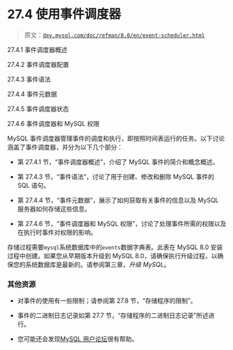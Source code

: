# 27.4 使用事件调度器

> 原文：[`dev.mysql.com/doc/refman/8.0/en/event-scheduler.html`](https://dev.mysql.com/doc/refman/8.0/en/event-scheduler.html)

27.4.1 事件调度器概述

27.4.2 事件调度器配置

27.4.3 事件语法

27.4.4 事件元数据

27.4.5 事件调度器状态

27.4.6 事件调度器和 MySQL 权限

MySQL 事件调度器管理事件的调度和执行，即按照时间表运行的任务。以下讨论涵盖了事件调度器，并分为以下几个部分：

+   第 27.4.1 节，“事件调度器概述”，介绍了 MySQL 事件的简介和概念概述。

+   第 27.4.3 节，“事件语法”，讨论了用于创建、修改和删除 MySQL 事件的 SQL 语句。

+   第 27.4.4 节，“事件元数据”，展示了如何获取有关事件的信息以及 MySQL 服务器如何存储这些信息。

+   第 27.4.6 节，“事件调度器和 MySQL 权限”，讨论了处理事件所需的权限以及在执行时事件对权限的影响。

存储过程需要`mysql`系统数据库中的`events`数据字典表。此表在 MySQL 8.0 安装过程中创建。如果您从早期版本升级到 MySQL 8.0，请确保执行升级过程，以确保您的系统数据库是最新的。请参阅第三章，*升级 MySQL*。

### 其他资源

+   对事件的使用有一些限制；请参阅第 27.8 节，“存储程序的限制”。

+   事件的二进制日志记录如第 27.7 节，“存储程序的二进制日志记录”所述进行。

+   您可能还会发现[MySQL 用户论坛](https://forums.mysql.com/list.php?20)很有帮助。
